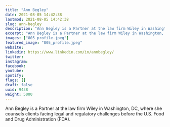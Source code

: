 ```yaml
---
title: "Ann Begley"
date: 2021-08-05 14:42:38
lastmod: 2021-08-05 14:42:38
slug: ann-begley
description: "Ann Begley is a Partner at the law firm Wiley in Washington, DC, where she counsels clients facing legal and regulatory challenges before the U.S. Food and Drug Administration (FDA)."
excerpt: "Ann Begley is a Partner at the law firm Wiley in Washington, DC, where she counsels clients facing legal and regulatory challenges before the U.S. Food and Drug Administration (FDA)."
images: ["805_profile.jpeg"]
featured_image: "805_profile.jpeg"
website: 
linkedin: https://www.linkedin.com/in/annbegley/
twitter: 
instagram: 
facebook: 
youtube: 
spotify: 
flags: []
draft: false
uuid: 9438
weight: 5000
---
```

Ann Begley is a Partner at the law firm Wiley in Washington, DC, where
she counsels clients facing legal and regulatory challenges before the
U.S. Food and Drug Administration (FDA).
